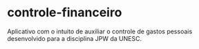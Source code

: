 # controle-financeiro

Aplicativo com o intuito de auxiliar o controle de gastos pessoais desenvolvido para a disciplina JPW da UNESC.